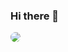 ### Hi there 👋

<!--
**lavalike/lavalike** is a ✨ _special_ ✨ repository because its `README.md` (this file) appears on your GitHub profile.

Here are some ideas to get you started:

- 🔭 I’m currently working on ...
- 🌱 I’m currently learning ...
- 👯 I’m looking to collaborate on ...
- 🤔 I’m looking for help with ...
- 💬 Ask me about ...
- 📫 How to reach me: ...
- 😄 Pronouns: ...
- ⚡ Fun fact: ...
-->

<img style="border-radius:10px" src="https://staticedu-wps.cache.iciba.com/image/7caa86dc95701f84575a4583b50ead02.jpg" />